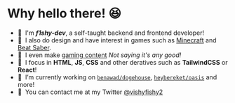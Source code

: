 <h1><b>Why hello there! 😆</b></h1>

- 👋&nbsp; I'm ***f1shy-dev***, a self-taught backend and frontend developer! 
- 🎨&nbsp; I also do design and have interest in games such as [Minecraft](https://minecraft.net) and [Beat Saber](http://beatsaber.com/). 
- 🎥&nbsp; I even make [gaming content](https://www.youtube.com/channel/UC5MH3PWbisEknFNEmrhtTXg) *Not saying it's any good!*
- 💾&nbsp; I focus in **HTML**, **JS**, **CSS** and other deratives such as **TailwindCSS** or **React**!
- 🚀&nbsp; I’m currently working on [`benawad/dogehouse`](https://github.com/benawad/dogehouse), [`heybereket/oasis`](https://github.com/heybereket/oasis) and more!
- 💬&nbsp; You can contact me at my Twitter [@vishyfishy2](https://twitter.com/vishyfishy2)
 
